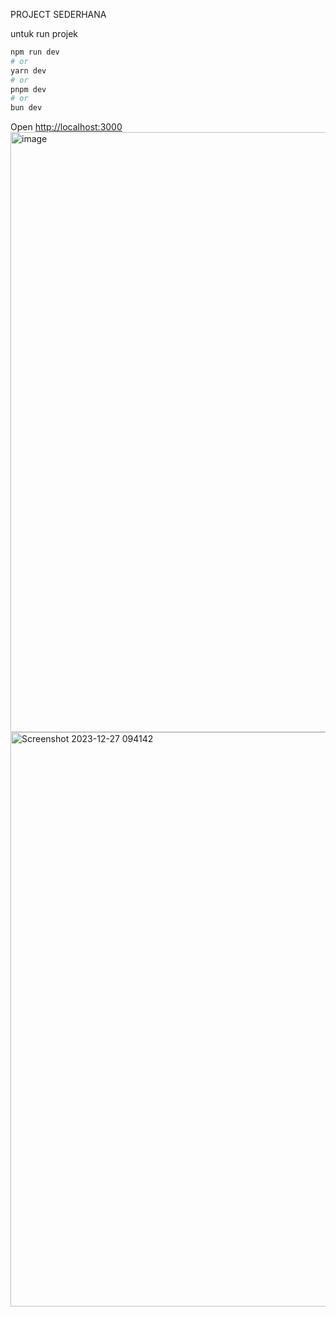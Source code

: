 PROJECT SEDERHANA

untuk run projek

```bash
npm run dev
# or
yarn dev
# or
pnpm dev
# or
bun dev
```

Open [http://localhost:3000](http://localhost:3000)
<img width="960" alt="image" src="https://github.com/FadilahAli/PizzaHut/assets/137287953/87ed29d8-6e80-47b5-95bf-694e79e7362a">
<img width="919" alt="Screenshot 2023-12-27 094142" src="https://github.com/FadilahAli/PizzaHut/assets/137287953/1d9c2e04-808f-4273-abc6-e4a186705939">




